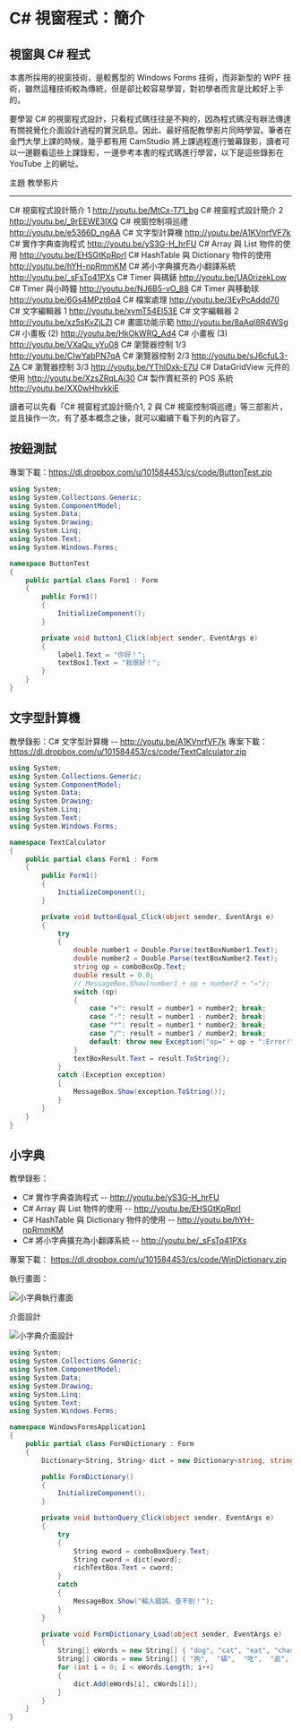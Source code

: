 # C# 視窗程式：簡介

## 視窗與 C# 程式

本書所採用的視窗技術，是較舊型的 Windows Forms 技術，而非新型的 WPF 技術，雖然這種技術較為傳統，但是卻比較容易學習，對初學者而言是比較好上手的。

要學習 C# 的視窗程式設計，只看程式碼往往是不夠的，因為程式碼沒有辦法傳達有關視覺化介面設計過程的實況訊息。因此、最好搭配教學影片同時學習。筆者在金門大學上課的時候，幾乎都有用 CamStudio 將上課過程進行螢幕錄影，讀者可以一邊觀看這些上課錄影，一邊參考本書的程式碼進行學習，以下是這些錄影在 YouTube 上的網址。

主題                                                  教學影片
--------------------------------------------          ------------------------------------
C# 視窗程式設計簡介 1                                 <http://youtu.be/MtCx-T71_bg>
C# 視窗程式設計簡介 2                                 <http://youtu.be/_9rEEWE3lXQ>
C# 視窗控制項巡禮                                     <http://youtu.be/e5366D_ngAA>
C# 文字型計算機                                       <http://youtu.be/A1KVnrfVF7k>
C# 實作字典查詢程式                                   <http://youtu.be/yS3G-H_hrFU>
C# Array 與 List 物件的使用                           <http://youtu.be/EHSGtKpRprI>
C# HashTable 與 Dictionary 物件的使用                 <http://youtu.be/hYH-npRmmKM>
C# 將小字典擴充為小翻譯系統                           <http://youtu.be/_sFsTo41PXs>
C# Timer 與碼錶                                       <http://youtu.be/UA0rizekLow>
C# Timer 與小時鐘                                     <http://youtu.be/NJ6B5-vO_88>
C# Timer 與移動球                                     <http://youtu.be/6Gs4MPzt6q4>
C# 檔案處理                                           <http://youtu.be/3EyPcAddd70>
C# 文字編輯器 1                                       <http://youtu.be/xymT54El53E>
C# 文字編輯器 2                                       <http://youtu.be/xz5sKvZjLZI>
C# 畫圖功能示範                                       <http://youtu.be/8aAql8R4WSg>
C# 小畫板 (2)                                         <http://youtu.be/HkOkWRQ_Ad4>
C# 小畫板 (3)                                         <http://youtu.be/VXaQu_yYu08>
C# 瀏覽器控制 1/3                                     <http://youtu.be/CIwYabPN7qA>
C# 瀏覽器控制 2/3                                     <http://youtu.be/sJ6cfuL3-ZA>
C# 瀏覽器控制 3/3                                     <http://youtu.be/YThlDxk-E7U>
C# DataGridView 元件的使用                            <http://youtu.be/XzsZRqLAi30>
C# 製作賣紅茶的 POS 系統                              <http://youtu.be/XX0wHhvkkiE>

讀者可以先看「C# 視窗程式設計簡介1, 2 與 C# 視窗控制項巡禮」等三部影片，並且操作一次，有了基本概念之後，就可以繼續下看下列的內容了。

## 按鈕測試

專案下載：<https://dl.dropbox.com/u/101584453/cs/code/ButtonTest.zip>

```CS
using System;
using System.Collections.Generic;
using System.ComponentModel;
using System.Data;
using System.Drawing;
using System.Linq;
using System.Text;
using System.Windows.Forms;

namespace ButtonTest
{
    public partial class Form1 : Form
    {
        public Form1()
        {
            InitializeComponent();
        }

        private void button1_Click(object sender, EventArgs e)
        {
            label1.Text = "你好！";
            textBox1.Text = "我很好！";
        }
    }
}
```

## 文字型計算機

教學錄影：C# 文字型計算機 -- <http://youtu.be/A1KVnrfVF7k>
專案下載：<https://dl.dropbox.com/u/101584453/cs/code/TextCalculator.zip>


```CS
using System;
using System.Collections.Generic;
using System.ComponentModel;
using System.Data;
using System.Drawing;
using System.Linq;
using System.Text;
using System.Windows.Forms;

namespace TextCalculator
{
    public partial class Form1 : Form
    {
        public Form1()
        {
            InitializeComponent();
        }

        private void buttonEqual_Click(object sender, EventArgs e)
        {
            try
            {
                double number1 = Double.Parse(textBoxNumber1.Text);
                double number2 = Double.Parse(textBoxNumber2.Text);
                string op = comboBoxOp.Text;
                double result = 0.0;
                // MessageBox.Show(number1 + op + number2 + "=");
                switch (op)
                {
                    case "+": result = number1 + number2; break;
                    case "-": result = number1 - number2; break;
                    case "*": result = number1 * number2; break;
                    case "/": result = number1 / number2; break;
                    default: throw new Exception("op=" + op + ":Error!");
                }
                textBoxResult.Text = result.ToString();
            }
            catch (Exception exception)
            {
                MessageBox.Show(exception.ToString());
            }
        }
    }
}
```

## 小字典

教學錄影：

* C# 實作字典查詢程式 -- <http://youtu.be/yS3G-H_hrFU>
* C# Array 與 List 物件的使用 -- <http://youtu.be/EHSGtKpRprI>
* C# HashTable 與 Dictionary 物件的使用 -- <http://youtu.be/hYH-npRmmKM>
* C# 將小字典擴充為小翻譯系統 -- <http://youtu.be/_sFsTo41PXs>

專案下載： <https://dl.dropbox.com/u/101584453/cs/code/WinDictionary.zip>

執行畫面：

![小字典執行畫面](../img/DictionaryRun.png)

介面設計

![小字典介面設計](../img/DictionaryDesign.png)

```CS
using System;
using System.Collections.Generic;
using System.ComponentModel;
using System.Data;
using System.Drawing;
using System.Linq;
using System.Text;
using System.Windows.Forms;

namespace WindowsFormsApplication1
{
    public partial class FormDictionary : Form
    {
        Dictionary<String, String> dict = new Dictionary<string, string>();

        public FormDictionary()
        {
            InitializeComponent();
        }

        private void buttonQuery_Click(object sender, EventArgs e)
        {
            try
            {
                String eword = comboBoxQuery.Text;
                String cword = dict[eword];
                richTextBox.Text = cword;
            }
            catch
            {
                MessageBox.Show("輸入錯誤，查不到！");
            }
        }

        private void FormDictionary_Load(object sender, EventArgs e)
        {
            String[] eWords = new String[] { "dog", "cat", "eat", "chase", "run", "a",    "the" };
            String[] cWords = new String[] { "狗",  "貓",  "吃",  "追",     "跑",  "一隻", "這隻" };
            for (int i = 0; i < eWords.Length; i++)
            {
                dict.Add(eWords[i], cWords[i]);
            }
        }
    }
}
```
